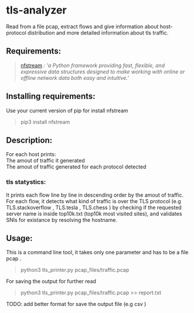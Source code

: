 # tls-analyzer
Read from a file pcap, extract flows and give information about host-protocol distribution and more detailed information about tls traffic.

## Requirements:
  >[nfstream](https://github.com/nfstream/nfstream) *: 'a Python framework providing fast, flexible, and expressive data structures designed to make working with online or offline network data both easy and intuitive.'*  
  
## Installing requirements:  
  Use your current version of pip for install nfstream
  > pip3 install nfstream
  
## Description:
  For each host prints:  
    The amout of traffic it generated  
    The amout of traffic generated for each protocol detected  
### tls statystics:  
  It prints each flow line by line in descending order by the amout of traffic.  
  For each flow, it detects what kind of traffic is over the TLS protocol (e.g TLS.stackoverflow , TLS.tesla , TLS.chess ) by checking if the requested server name is inside top10k.txt (top10k most visited sites), and validates SNIs for existance by resolving the hostname.

## Usage:  
  This is a command line tool, it takes only one parameter and has to be a file pcap .  
  > python3 tls_printer.py pcap_files/traffic.pcap
  
  For saving the output for further read  
  > python3 tls_printer.py pcap_files/traffic.pcap >> report.txt  
  
  TODO: add better format for save the output file (e.g csv )
  
    
  
  
  
